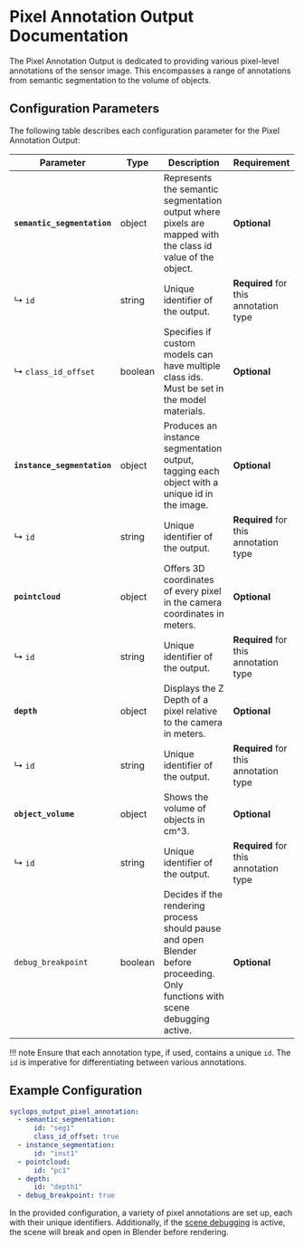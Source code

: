 # Pixel Annotation Output Documentation

The Pixel Annotation Output is dedicated to providing various pixel-level annotations of the sensor image. This encompasses a range of annotations from semantic segmentation to the volume of objects.

## Configuration Parameters

The following table describes each configuration parameter for the Pixel Annotation Output:

| Parameter               | Type                                            | Description                                                                                                         | Requirement               |
|-------------------------|-------------------------------------------------|---------------------------------------------------------------------------------------------------------------------|---------------------------|
| **`semantic_segmentation`** | object                                          | Represents the semantic segmentation output where pixels are mapped with the class id value of the object.           | **Optional**              |
|     ↳ `id`              | string                                          | Unique identifier of the output.                                                                                    | **Required** for this annotation type |
|     ↳ `class_id_offset` | boolean                                         | Specifies if custom models can have multiple class ids. Must be set in the model materials.                         | **Optional**              |
| **`instance_segmentation`** | object                                          | Produces an instance segmentation output, tagging each object with a unique id in the image.                        | **Optional**              |
|     ↳ `id`              | string                                          | Unique identifier of the output.                                                                                    | **Required** for this annotation type |
| **`pointcloud`**            | object                                          | Offers 3D coordinates of every pixel in the camera coordinates in meters.                                           | **Optional**              |
|     ↳ `id`              | string                                          | Unique identifier of the output.                                                                                    | **Required** for this annotation type |
| **`depth`**                 | object                                          | Displays the Z Depth of a pixel relative to the camera in meters.                                                   | **Optional**              |
|     ↳ `id`              | string                                          | Unique identifier of the output.                                                                                    | **Required** for this annotation type |
| **`object_volume`**         | object                                          | Shows the volume of objects in cm^3.                                                                                | **Optional**              |
|     ↳ `id`              | string                                          | Unique identifier of the output.                                                                                    | **Required** for this annotation type |
| `debug_breakpoint`      | boolean                                         | Decides if the rendering process should pause and open Blender before proceeding. Only functions with scene debugging active. | **Optional**              |

!!! note
    Ensure that each annotation type, if used, contains a unique `id`. The `id` is imperative for differentiating between various annotations.

## Example Configuration

```yaml
syclops_output_pixel_annotation:
  - semantic_segmentation:
      id: "seg1"
      class_id_offset: true
  - instance_segmentation:
      id: "inst1"
  - pointcloud:
      id: "pc1"
  - depth:
      id: "depth1"
  - debug_breakpoint: true
```

In the provided configuration, a variety of pixel annotations are set up, each with their unique identifiers. Additionally, if the [scene debugging](/developement/debugging/#visually-debug-a-job-file) is active, the scene will break and open in Blender before rendering.